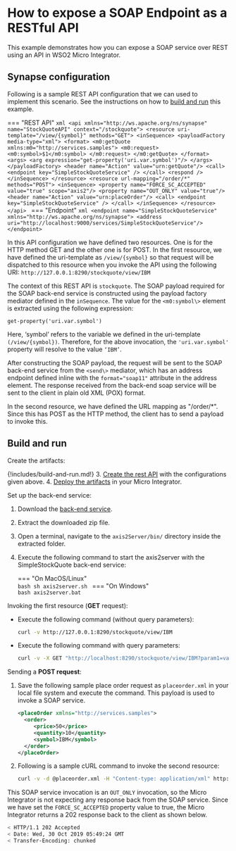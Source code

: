 # How to expose a SOAP Endpoint as a RESTful API
    
This example demonstrates how you can expose a SOAP service over REST using an API in WSO2 Micro Integrator.
    
## Synapse configuration
    
Following is a sample REST API configuration that we can used to implement this scenario. See the instructions on how to [build and run](#build-and-run) this example.

=== "REST API"
    ```xml
    <api xmlns="http://ws.apache.org/ns/synapse" name="StockQuoteAPI" context="/stockquote">
       <resource uri-template="/view/{symbol}" methods="GET">
          <inSequence>
            <payloadFactory media-type="xml">
               <format>
                  <m0:getQuote xmlns:m0="http://services.samples">
                     <m0:request>
                        <m0:symbol>$1</m0:symbol>
                     </m0:request>
                  </m0:getQuote>
               </format>
               <args>
                  <arg expression="get-property('uri.var.symbol')"/>
               </args>
            </payloadFactory>
            <header name="Action" value="urn:getQuote"/>
            <call>
               <endpoint key="SimpleStockQuoteService" />
            </call>
            <respond />
          </inSequence>
       </resource>
       <resource url-mapping="/order/*" methods="POST">
          <inSequence>
            <property name="FORCE_SC_ACCEPTED" value="true" scope="axis2"/>
            <property name="OUT_ONLY" value="true"/>
            <header name="Action" value="urn:placeOrder"/>
            <call>
                  <endpoint key="SimpleStockQuoteService" />
            </call>
          </inSequence>
       </resource>
    </api>
    ```
=== "Endpoint"
    ```xml
    <endpoint name="SimpleStockQuoteService" xmlns="http://ws.apache.org/ns/synapse">
       <address uri="http://localhost:9000/services/SimpleStockQuoteService"/>
    </endpoint>
    ```

In this API configuration we have defined two resources. One is for the HTTP method GET and the other one is for POST. In the first resource, we have defined the uri-template as `/view/{symbol}` so that request will be dispatched to this resource when you invoke the API using the following URI: `http://127.0.0.1:8290/stockquote/view/IBM`
    
The context of this REST API is `stockquote`. The SOAP payload required for the SOAP back-end service is constructed using the payload factory mediator defined in the `inSequence`. The value for the `<m0:symbol\>` element is extracted using the following expression:
    
`get-property('uri.var.symbol')`
    
Here, ‘symbol’ refers to the variable we defined in the uri-template `(/view/{symbol})`. Therefore, for the above invocation, the `'uri.var.symbol'` property will resolve to the value `‘IBM’`.
    
After constructing the SOAP payload, the request will be sent to the SOAP back-end service from the `<send\>` mediator, which has an address endpoint defined inline with the `format="soap11"` attribute in the address element. The response received from the back-end soap service will be sent to the client in plain old XML (POX) format.
    
In the second resource, we have defined the URL mapping as "/order/\*". Since this has POST as the HTTP method, the client has to send a payload to invoke this. 

## Build and run

Create the artifacts:

{!includes/build-and-run.md!}
3. [Create the rest API]({{base_path}}/develop/creating-artifacts/creating-an-api) with the configurations given above.
4. [Deploy the artifacts]({{base_path}}/develop/deploy-artifacts) in your Micro Integrator.

Set up the back-end service:

1. Download the [back-end service](https://github.com/wso2-docs/WSO2_EI/blob/master/Back-End-Service/axis2Server.zip).
2. Extract the downloaded zip file.
3. Open a terminal, navigate to the `axis2Server/bin/` directory inside the extracted folder.
4. Execute the following command to start the axis2server with the SimpleStockQuote back-end service:

    === "On MacOS/Linux"   
          ```bash
          sh axis2server.sh
          ```
    === "On Windows"              
          ```bash
          axis2server.bat
          ```

Invoking the first resource (**GET** request):

- Execute the following command (without query parameters):
    ```bash
    curl -v http://127.0.0.1:8290/stockquote/view/IBM
    ```

- Execute the following command with query parameters:
    ```bash
    curl -v -X GET "http://localhost:8290/stockquote/view/IBM?param1=value1&param2=value2"
    ```

Sending a **POST request**:

1.  Save the following sample place order request as `placeorder.xml` in your local file system and execute the command. This payload is used to invoke a SOAP service.
    
      ```xml
      <placeOrder xmlns="http://services.samples">
        <order>
           <price>50</price>
           <quantity>10</quantity>
           <symbol>IBM</symbol>
        </order>
      </placeOrder>
      ```
    
2.  Following is a sample cURL command to invoke the second resource:
    
    ```bash
    curl -v -d @placeorder.xml -H "Content-type: application/xml" http://127.0.0.1:8290/stockquote/order/
    ```
 
This SOAP service invocation is an `OUT_ONLY` invocation, so the Micro Integrator is not expecting any response back from the SOAP service. Since we have set the `FORCE_SC_ACCEPTED` property value to true, the Micro Integrator returns a 202 response back to the client as shown below.
    
```bash
< HTTP/1.1 202 Accepted
< Date: Wed, 30 Oct 2019 05:49:24 GMT
< Transfer-Encoding: chunked
```    
